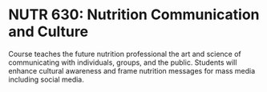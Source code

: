 # NUTR 630: Nutrition Communication and Culture

Course teaches the future nutrition professional the art and science of communicating with individuals, groups, and the public. Students will enhance cultural awareness and frame nutrition messages for mass media including social media.